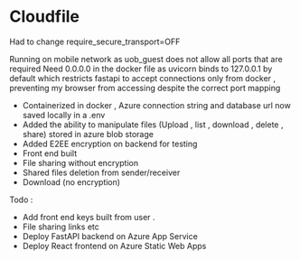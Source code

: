 # Cloudfile

Had to change require_secure_transport=OFF

Running on mobile network as uob_guest does not allow all ports that are required 
Need 0.0.0.0 in the docker file as uvicorn binds to 127.0.0.1 by default which restricts fastapi to accept connections only from docker , preventing my browser from accessing despite the correct port mapping

- Containerized in docker , Azure connection string and database url now saved locally in a .env
- Added the ability to manipulate files (Upload , list , download , delete , share) stored in azure blob storage
- Added E2EE encryption on backend for testing
- Front end built
- File sharing without encryption
- Shared files deletion from sender/receiver 
- Download (no encryption)

Todo :
- Add front end keys built from user .
- File sharing links etc
- Deploy FastAPI backend on Azure App Service
- Deploy React frontend on Azure Static Web Apps


